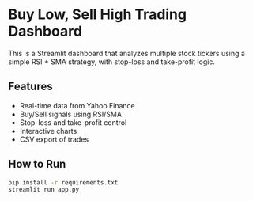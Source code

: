 # Buy Low, Sell High Trading Dashboard

This is a Streamlit dashboard that analyzes multiple stock tickers using a simple RSI + SMA strategy, with stop-loss and take-profit logic.

## Features
- Real-time data from Yahoo Finance
- Buy/Sell signals using RSI/SMA
- Stop-loss and take-profit control
- Interactive charts
- CSV export of trades

## How to Run
```bash
pip install -r requirements.txt
streamlit run app.py
```
